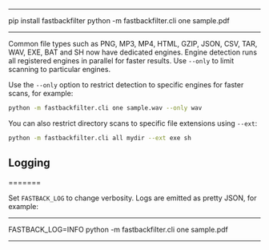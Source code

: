 *************************************************************
pip install fastbackfilter
python -m fastbackfilter.cli one sample.pdf
*************************************************************



Common file types such as PNG, MP3, MP4, HTML, GZIP, JSON, CSV, TAR, WAV, EXE,
BAT and SH now
have dedicated engines. Engine detection runs all registered engines in parallel
for faster results. Use ``--only`` to limit scanning to particular engines.

Use the ``--only`` option to restrict detection to specific engines for faster
scans, for example:

```bash
python -m fastbackfilter.cli one sample.wav --only wav
```

You can also restrict directory scans to specific file extensions using
``--ext``:

```bash
python -m fastbackfilter.cli all mydir --ext exe sh
```

## Logging
=======

Set `FASTBACK_LOG` to change verbosity. Logs are emitted as pretty JSON, for example:

*************************************************************
FASTBACK_LOG=INFO python -m fastbackfilter.cli one sample.pdf
*************************************************************
